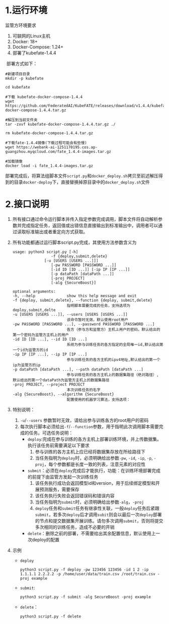 # 1.运行环境

监管方环境要求

1. 可联网的Linux主机
2. Docker: 18+
3. Docker-Compose: 1.24+
4. 部署了kubefate-1.4.4

​	部署方式如下：

```
#新建项目目录
mkdir -p kubefate

cd kubefate

#下载 kubefate-docker-compose-1.4.4
wget  https://github.com/FederatedAI/KubeFATE/releases/download/v1.4.4/kubefate-docker-compose-1.4.4.tar.gz

#解压到当前文件夹
tar -zxvf kubefate-docker-compose-1.4.4.tar.gz ./

rm kubefate-docker-compose-1.4.4.tar.gz

#下载fate-1.4.4镜像(下载过程可能会有些慢)
wget https://webank-ai-1251170195.cos.ap-guangzhou.myqcloud.com/fate_1.4.4-images.tar.gz 

#加载镜像
docker load -i fate_1.4.4-images.tar.gz
```

部署完成后，将算法组脚本文件`script.py`和`docker_deploy.sh`拷贝至前述解压得到的目录`docker-deploy`下，直接替换掉原目录中的`docker_deploy.sh`文件



# 2.接口说明

1. 所有接口通过命令运行脚本并传入指定参数完成调用，脚本文件将自动解析参数并完成指定任务，返回值或出错信息直接输出到标准输出中，调用者可以通过读取标准输出或者重定向方式获取。

2. 所有功能都通过运行脚本script.py完成，其使用方法参数含义为

   ```
   usage: python3 script.py [-h] 
                    -f {deploy,submit,delete}
   				 [-u [USERS [USERS ...]]] 
                    [-pw PASSWORD [PASSWORD ...]]
                    [-id ID [ID ...]] [-ip IP [IP ...]]
                    [-p dataPath [dataPath ...]] 
                    [-proj PROJECT]
                    [-alg {SecureBoost}]
   
   optional arguments:
   -h, --help              show this help message and exit
   -f {deploy, submit,delete}, --function {deploy, submit,delete}
                           指明脚本需要完成的任务，支持选项为deploy,submit,delte
   -u [USERS [USERS ...]], --users [USERS [USERS ...]]
                           该命令暂时无效，默认使用root用户
   -pw PASSWORD [PASSWORD ...], --password PASSWORD [PASSWORD ...]
                           各方（参与方和监管方）主机上用户的密码，默认给出的第一个密码为监管方主机上的用户
   -id ID [ID ...], --id ID [ID ...]
                           系统为参与训练任务的各方指定的全局唯一id,默认给出第一个id为监管方的id
   -ip IP [IP ...], --ip IP [IP ...]
                           参与训练任务的各方主机的ipv4地址,默认给出的第一个ip为监管方的ip
   -p dataPath [dataPath ...], --path dataPath [dataPath ...]
                           参与训练任务的各方主机上的数据集路径（绝对路径）, 默认给出的第一个dataPath为监管方主机上的数据集路径
   -proj PROJECT, --project PROJECT
                           本次训练任务的名字
   -alg {SecureBoost}, --algorithm {SecureBoost}
                           配置使用的机器学习算法，支持选项：
   ```

3. 特别说明：

   1. `-u`/`--users` 参数暂时无效，请给出参与训练各方的root用户的密码
   2. 每次执行脚本必须给出`-f`/`--function`参数，用于指明此次调用脚本需要完成的任务。可选任务说明：
      + `deploy`:完成在参与训练的各方主机上部署训练环境，并上传数据集。执行该任务前需要满足以下要求
        1. 参与训练的各方主机上应已经将数据集存放在所给路径下
        2. 当任务指明为`deploy`时，必须明确给出参数`-pw`, `-id`, `-ip`, `-p`, `-proj`，每个参数都是长度一致的列表，注意元素的对应性
      + `submit`：必须在`deploy`完成后才能执行，功能：在训练环境部署完成的前提下由监管方发起一次训练任务
        1. 该任务执行成功会返回模型id和version，用于后续绑定模型和开展预测服务，需要保存
        2. 该任务执行失败会返回错误码和错误内容
        3. 当任务指明为`submit`时，必须明确给出参数`-alg`，`-proj`
        4. `deploy`任务和`submit`任务有继承性关联，一般`deploy`任务后紧跟`submit`，若多次`deploy`后才调用`subit`则会以最后一次`deploy`部署的节点和提交数据集开展训练。请勿多次调用`submit`，否则将提交多次相同的训练任务，造成不必要的开销
      + `delete`：删除之前的部署，不需要给出其余配置信息，默认使用上一次deploy的配置

4. 示例

   + `deploy`

     ```
     python3 script.py -f deploy -pw 123456 123456 -id 1 2 -ip 1.1.1.1 2.2.2.2 -p /home/user/data/train.csv /root/train.csv -proj example
     ```

   + `submit`:
   
     ```
     python3 script.py -f submit -alg SecureBoost -proj example
     ```
   
   + `delete`：
   
     ```
     python3 script.py -f delete
     ```
   
     

